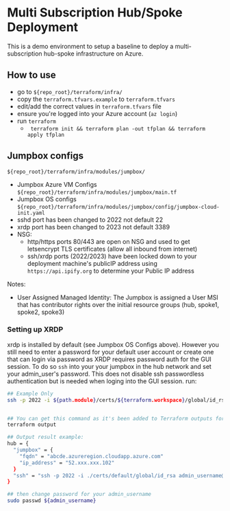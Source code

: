 # Multi Subscription Hub/Spoke Deployment

This is a demo environment to setup a baseline to deploy a multi-subscription hub-spoke infrastructure on Azure.

## How to use
- go to ```${repo_root}/terraform/infra/``` 
- copy the ```terraform.tfvars.example``` to ```terraform.tfvars```
- edit/add the correct values in ```terraform.tfvars``` file
- ensure you're logged into your Azure account (```az login```)
- run ```terraform```
	- ``` terraform init && terraform plan -out tfplan && terraform apply tfplan```

## Jumpbox configs
```${repo_root}/terraform/infra/modules/jumpbox/```

- Jumpbox Azure VM Configs ```${repo_root}/terraform/infra/modules/jumpbox/main.tf```
- Jumpbox OS configs ```${repo_root}/terraform/infra/modules/jumpbox/config/jumpbox-cloud-init.yaml```
- sshd port has been changed to 2022 not default 22
- xrdp port has been changed to 2023 not default 3389
- NSG:
	- http/https ports 80/443 are open on NSG and used to get letsencrypt TLS certificates (allow all inbound from internet)
	- ssh/xrdp ports (2022/2023) have been locked down to your deployment machine's publicIP address using ```https://api.ipify.org``` to determine your Public IP address

Notes:
- User Assigned Managed Identity: The Jumpbox is assigned a User MSI that has contributor rights over the initial resource groups (hub, spoke1, spoke2, spoke3)

### Setting up XRDP
xrdp is installed by default (see Jumpbox OS Configs above).  However you still need to enter a password for your default user account or create one that can login via password as XRDP requires password auth for the GUI session.  To do so ```ssh``` into your your jumpbox in the hub network and set your admin_user's password.  This does not disable ssh passwordless authentication but is needed when loging into the GUI session. run:

```bash
## Example Only
ssh -p 2022 -i ${path.module}/certs/${terraform.workspace}/global/id_rsa ${local.admin_username}@${module.hub.jumpbox.ip_address}


## You can get this command as it's been added to Terraform outputs for convenience
terraform output

## Output result example:
hub = {
  "jumpbox" = {
    "fqdn" = "abcde.azureregion.cloudapp.azure.com"
    "ip_address" = "52.xxx.xxx.102"
  }
  "ssh" = "ssh -p 2022 -i ./certs/default/global/id_rsa admin_username@52.xxx.xxx.102"
}

## then change password for your admin_username
sudo passwd ${admin_username}

```